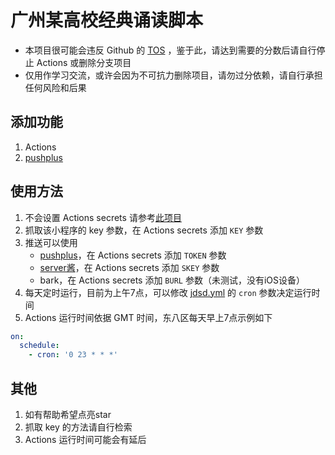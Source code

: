 # 广州某高校经典诵读脚本

- 本项目很可能会违反 Github 的 [TOS](https://docs.github.com/cn/site-policy/github-terms/github-terms-of-service)
  ，鉴于此，请达到需要的分数后请自行停止 Actions 或删除分支项目
- 仅用作学习交流，或许会因为不可抗力删除项目，请勿过分依赖，请自行承担任何风险和后果

## 添加功能

1. Actions
2. [pushplus](https://www.pushplus.plus)

## 使用方法

1. 不会设置 Actions secrets 请参考[此项目](https://github.com/LihaoLikeOrangeJuice/clockIn_gzhu)
2. 抓取该小程序的 key 参数，在 Actions secrets 添加 `KEY` 参数
3. 推送可以使用
    - [pushplus](https://www.pushplus.plus)，在 Actions secrets 添加 `TOKEN` 参数
    - [server酱](https://sct.ftqq.com)，在 Actions secrets 添加 `SKEY` 参数
    - bark，在 Actions secrets 添加 `BURL` 参数（未测试，没有iOS设备）
4. 每天定时运行，目前为上午7点，可以修改 [jdsd.yml](https://github.com/1DoubleHelix/jdsd-clockln/blob/main/.github/workflows/jdsd.yml)
   的 `cron` 参数决定运行时间
5. Actions 运行时间依据 GMT 时间，东八区每天早上7点示例如下

```yaml
on:
  schedule:
    - cron: '0 23 * * *'
```

## 其他

1. 如有帮助希望点亮star
2. 抓取 key 的方法请自行检索
3. Actions 运行时间可能会有延后

